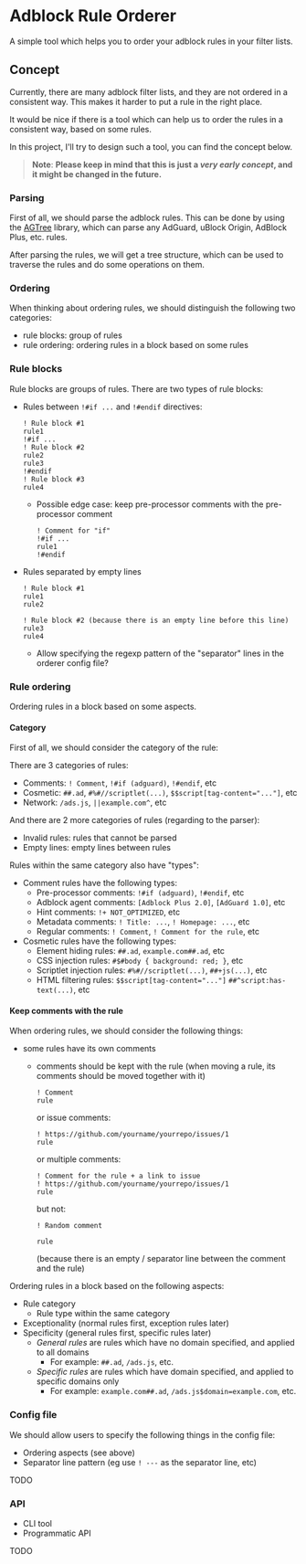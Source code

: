 # Adblock Rule Orderer

A simple tool which helps you to order your adblock rules in your filter lists.

## Concept

Currently, there are many adblock filter lists, and they are not ordered in a
consistent way. This makes it harder to put a rule in the right place.

It would be nice if there is a tool which can help us to order the rules in a
consistent way, based on some rules.

In this project, I'll try to design such a tool, you can find the concept
below.

> **Note**: **Please keep in mind that this is just a _very early concept_, and
> it might be changed in the future.**

### Parsing

First of all, we should parse the adblock rules. This can be done by using the
[AGTree](https://www.npmjs.com/package/@adguard/agtree) library, which can
parse any AdGuard, uBlock Origin, AdBlock Plus, etc. rules.

After parsing the rules, we will get a tree structure, which can be used to
traverse the rules and do some operations on them.

### Ordering

When thinking about ordering rules, we should distinguish the following two
categories:

- rule blocks: group of rules
- rule ordering: ordering rules in a block based on some rules

### Rule blocks

Rule blocks are groups of rules. There are two types of rule blocks:

- Rules between `!#if ...` and `!#endif` directives:
  ```adblock
  ! Rule block #1
  rule1
  !#if ...
  ! Rule block #2
  rule2
  rule3
  !#endif
  ! Rule block #3
  rule4
  ```
  - Possible edge case: keep pre-processor comments with the pre-processor comment
    ```adblock
    ! Comment for "if"
    !#if ...
    rule1
    !#endif
    ```
- Rules separated by empty lines

  ```adblock
  ! Rule block #1
  rule1
  rule2

  ! Rule block #2 (because there is an empty line before this line)
  rule3
  rule4
  ```

  - Allow specifying the regexp pattern of the "separator" lines in the
    orderer config file?

### Rule ordering

Ordering rules in a block based on some aspects.

#### Category

First of all, we should consider the category of the rule:

There are 3 categories of rules:

- Comments: `! Comment`, `!#if (adguard)`, `!#endif`, etc
- Cosmetic: `##.ad`, `#%#//scriptlet(...)`, `$$script[tag-content="..."]`, etc
- Network: `/ads.js`, `||example.com^`, etc

And there are 2 more categories of rules (regarding to the parser):

- Invalid rules: rules that cannot be parsed
- Empty lines: empty lines between rules

Rules within the same category also have "types":

- Comment rules have the following types:
  - Pre-processor comments: `!#if (adguard)`, `!#endif`, etc
  - Adblock agent comments: `[Adblock Plus 2.0]`, `[AdGuard 1.0]`, etc
  - Hint comments: `!+ NOT_OPTIMIZED`, etc
  - Metadata comments: `! Title: ...`, `! Homepage: ...`, etc
  - Regular comments: `! Comment`, `! Comment for the rule`, etc
- Cosmetic rules have the following types:
  - Element hiding rules: `##.ad`, `example.com##.ad`, etc
  - CSS injection rules: `#$#body { background: red; }`, etc
  - Scriptlet injection rules: `#%#//scriptlet(...)`, `##+js(...)`, etc
  - HTML filtering rules: `$$script[tag-content="..."]`
    `##^script:has-text(...)`, etc

#### Keep comments with the rule

When ordering rules, we should consider the following things:

- some rules have its own comments

  - comments should be kept with the rule (when moving a rule, its comments
    should be moved together with it)

    ```
    ! Comment
    rule
    ```

    or issue comments:

    ```
    ! https://github.com/yourname/yourrepo/issues/1
    rule
    ```

    or multiple comments:

    ```
    ! Comment for the rule + a link to issue
    ! https://github.com/yourname/yourrepo/issues/1
    rule
    ```

    but not:

    ```
    ! Random comment

    rule
    ```

    (because there is an empty / separator line between the comment and the
    rule)

Ordering rules in a block based on the following aspects:

- Rule category
  - Rule type within the same category
- Exceptionality (normal rules first, exception rules later)
- Specificity (general rules first, specific rules later)
  - _General rules_ are rules which have no domain specified, and applied to
    all domains
    - For example: `##.ad`, `/ads.js`, etc.
  - _Specific rules_ are rules which have domain specified, and applied to
    specific domains only
    - For example: `example.com##.ad`, `/ads.js$domain=example.com`, etc.

### Config file

We should allow users to specify the following things in the config file:
- Ordering aspects (see above)
- Separator line pattern (eg use `! ---` as the separator line, etc)

TODO

### API

- CLI tool
- Programmatic API

TODO